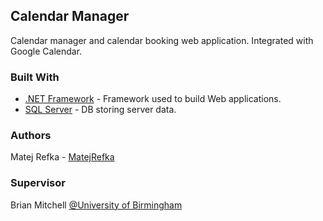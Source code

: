 ## Calendar Manager
Calendar manager and calendar booking web application. Integrated with Google Calendar.

### Built With

* [.NET Framework](https://dotnet.microsoft.com/learn/dotnet/what-is-dotnet-framework) - Framework used to build Web applications.
* [SQL Server](https://www.microsoft.com/en-gb/sql-server/sql-server-downloads) - DB storing server data.

### Authors

Matej Refka  - [MatejRefka](https://github.com/MatejRefka)

### Supervisor

Brian Mitchell [@University of Birmingham](https://www.birmingham.ac.uk/staff/profiles/computer-science/mitchell-brian.aspx)
